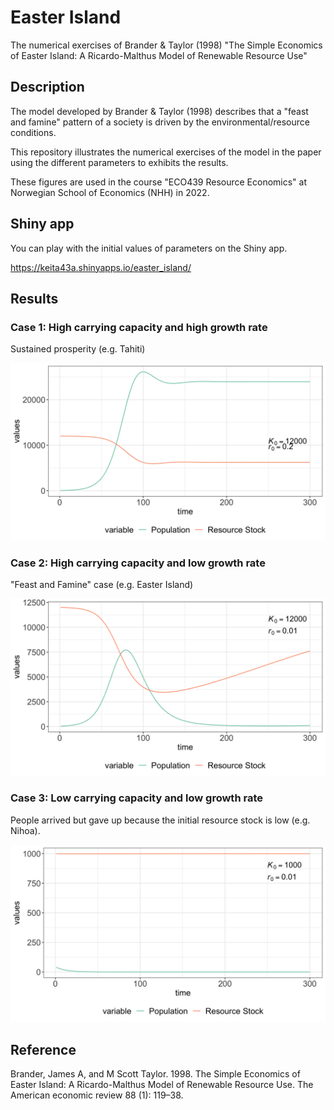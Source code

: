 # Easter Island

The numerical exercises of Brander &amp; Taylor (1998) "The Simple Economics of Easter Island: A Ricardo-Malthus Model of Renewable Resource Use"

## Description

The model developed by Brander &amp; Taylor (1998) describes that a "feast and famine" pattern of a society is driven by the environmental/resource conditions. 

This repository illustrates the numerical exercises of the model in the paper using the different parameters to exhibits the results. 

These figures are used in the course "ECO439 Resource Economics" at Norwegian School of Economics (NHH) in 2022.

## Shiny app

You can play with the initial values of parameters on the Shiny app. 

https://keita43a.shinyapps.io/easter_island/

## Results

### Case 1: High carrying capacity and high growth rate

Sustained prosperity (e.g. Tahiti)

![case1](https://github.com/keita43a/easter_island/blob/main/figure/plot_K_12000_r_0.2.png?raw=true)


### Case 2: High carrying capacity and low growth rate

"Feast and Famine" case (e.g. Easter Island)

![case2](https://github.com/keita43a/easter_island/blob/main/figure/plot_K_12000_r_0.01.png?raw=true)

### Case 3: Low carrying capacity and low growth rate

People arrived but gave up because the initial resource stock is low (e.g. Nihoa).

![case3](https://github.com/keita43a/easter_island/blob/main/figure/plot_K_1000_r_0.01.png?raw=true)

## Reference

Brander, James A, and M Scott Taylor. 1998. The Simple Economics of Easter Island: A Ricardo-Malthus Model of Renewable Resource Use. The American economic review 88 (1): 119–38.